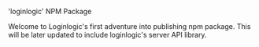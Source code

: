 'loginlogic' NPM Package

Welcome to Loginlogic's first adventure into publishing npm package.
This will be later updated to include loginlogic's server API library.
